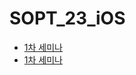 # SOPT_23_iOS

- [1차 세미나](https://github.com/kyeahen/SOPT_23_iOS/tree/master/Seminar1)
- [1차 세미나](https://github.com/kyeahen/SOPT_23_iOS/tree/master/Seminar3)

